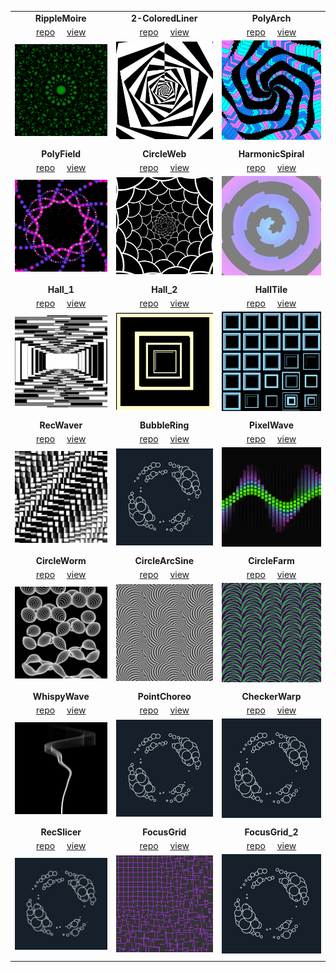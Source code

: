 
|  |  |  |  
|:-:|:-:|:-:|
| **RippleMoire** | **2-ColoredLiner** | **PolyArch** |
| [repo](https://github.com/smtsjhr/RippleMoire) &nbsp;&nbsp;&nbsp; [view](https://smtsjhr.com/RippleMoire) | [repo](https://github.com/smtsjhr/2-ColoredLiner) &nbsp;&nbsp;&nbsp; [view](https://smtsjhr.com/2-ColoredLiner)  | [repo](https://github.com/smtsjhr/PolyArch) &nbsp;&nbsp;&nbsp; [view](https://smtsjhr.com/PolyArch)  |   
|![image](https://github.com/smtsjhr/smtsjhr.github.io/blob/master/GalleryThumbs/RippleMoire_thumb.png)  | ![image](https://github.com/smtsjhr/smtsjhr.github.io/blob/master/GalleryThumbs/2-ColoredLiner_thumb.png)  |  ![image](https://github.com/smtsjhr/smtsjhr.github.io/blob/master/GalleryThumbs/PolyArch_thumb.png)  |  
|   |   |   | 
| **PolyField** | **CircleWeb** | **HarmonicSpiral** |
| [repo](https://github.com/smtsjhr/PolyField) &nbsp;&nbsp;&nbsp; [view](https://smtsjhr.com/PolyField) | [repo](https://github.com/smtsjhr/CircleWeb) &nbsp;&nbsp;&nbsp; [view](https://smtsjhr.com/CircleWeb)  | [repo](https://github.com/smtsjhr/RHarmonicSpiral) &nbsp;&nbsp;&nbsp; [view](https://smtsjhr.com/HarmonicSpiral)  |   
|![image](https://github.com/smtsjhr/smtsjhr.github.io/blob/master/GalleryThumbs/PolyField_thumb.png)  | ![image](https://github.com/smtsjhr/smtsjhr.github.io/blob/master/GalleryThumbs/CircleWeb_thumb.png)  |  ![image](https://github.com/smtsjhr/smtsjhr.github.io/blob/master/GalleryThumbs/HarmonicSpiral_thumb.png)  | 
|   |   |   | 
| **Hall_1** | **Hall_2** | **HallTile** |
| [repo](https://github.com/smtsjhr/Hall_1) &nbsp;&nbsp;&nbsp; [view](https://smtsjhr.com/Hall_1) | [repo](https://github.com/smtsjhr/Hall_2) &nbsp;&nbsp;&nbsp; [view](https://smtsjhr.com/Hall_2)  | [repo](https://github.com/smtsjhr/HallTile) &nbsp;&nbsp;&nbsp; [view](https://smtsjhr.com/HallTile)  |   
|![image](https://github.com/smtsjhr/smtsjhr.github.io/blob/master/GalleryThumbs/Hall_1_thumb.png)  | ![image](https://github.com/smtsjhr/smtsjhr.github.io/blob/master/GalleryThumbs/Hall_2_thumb.png)  |  ![image](https://github.com/smtsjhr/smtsjhr.github.io/blob/master/GalleryThumbs/HallTile_thumb.png)  |  
|   |   |   | 
| **RecWaver** | **BubbleRing** | **PixelWave** |
| [repo](https://github.com/smtsjhr/RecWaver) &nbsp;&nbsp;&nbsp; [view](https://smtsjhr.com/RecWaver) | [repo](https://github.com/smtsjhr/BubbleRing) &nbsp;&nbsp;&nbsp; [view](https://smtsjhr.com/BubbleRing)  | [repo](https://github.com/smtsjhr/PixelWave) &nbsp;&nbsp;&nbsp; [view](https://smtsjhr.com/PixelWave)  |   
|![image](https://github.com/smtsjhr/smtsjhr.github.io/blob/master/GalleryThumbs/RecWaver_thumb.png)  | ![image](https://github.com/smtsjhr/smtsjhr.github.io/blob/master/GalleryThumbs/BubbleRing_thumb.png)  |  ![image](https://github.com/smtsjhr/smtsjhr.github.io/blob/master/GalleryThumbs/PixelWave_thumb.png)  |  
|   |   |   |
| **CircleWorm** | **CircleArcSine** | **CircleFarm** |
| [repo](https://github.com/smtsjhr/CircleWorm) &nbsp;&nbsp;&nbsp; [view](https://smtsjhr.com/CircleWorm) | [repo](https://github.com/smtsjhr/CircleArcSine) &nbsp;&nbsp;&nbsp; [view](https://smtsjhr.com/CircleArcSine)  | [repo](https://github.com/smtsjhr/CircleFarm) &nbsp;&nbsp;&nbsp; [view](https://smtsjhr.com/CircleFarm)  |   
|![image](https://github.com/smtsjhr/smtsjhr.github.io/blob/master/GalleryThumbs/CircleWorm_thumb.png)  | ![image](https://github.com/smtsjhr/smtsjhr.github.io/blob/master/GalleryThumbs/CircleArcSine_thumb.png)  |  ![image](https://github.com/smtsjhr/smtsjhr.github.io/blob/master/GalleryThumbs/CircleFarm_thumb.png)  |  
|   |   |   |
| **WhispyWave** | **PointChoreo** | **CheckerWarp** |
| [repo](https://github.com/smtsjhr/WhispyWave) &nbsp;&nbsp;&nbsp; [view](https://smtsjhr.com/WhispyWave) | [repo](https://github.com/smtsjhr/PointChoreo) &nbsp;&nbsp;&nbsp; [view](https://smtsjhr.com/PointChoreo)  | [repo](https://github.com/smtsjhr/CheckerWarp) &nbsp;&nbsp;&nbsp; [view](https://smtsjhr.com/CheckerWarp)  |   
|![image](https://github.com/smtsjhr/smtsjhr.github.io/blob/master/GalleryThumbs/WhispyWave_thumb.png)  | ![image](https://github.com/smtsjhr/smtsjhr.github.io/blob/master/GalleryThumbs/BubbleRing_thumb.png)  |  ![image](https://github.com/smtsjhr/smtsjhr.github.io/blob/master/GalleryThumbs/BubbleRing_thumb.png)  |  
|   |   |   |
| **RecSlicer** | **FocusGrid** | **FocusGrid_2** |
| [repo](https://github.com/smtsjhr/RecSlicer) &nbsp;&nbsp;&nbsp; [view](https://smtsjhr.com/RecSlicer) | [repo](https://github.com/smtsjhr/FocusGrid) &nbsp;&nbsp;&nbsp; [view](https://smtsjhr.com/FocusGrid)  | [repo](https://github.com/smtsjhr/FocusGrid_2) &nbsp;&nbsp;&nbsp; [view](https://smtsjhr.com/FocusGrid_2)  |   
|![image](https://github.com/smtsjhr/smtsjhr.github.io/blob/master/GalleryThumbs/BubbleRing_thumb.png)  | ![image](https://github.com/smtsjhr/smtsjhr.github.io/blob/master/GalleryThumbs/FocusGrid_thumb.png)  |  ![image](https://github.com/smtsjhr/smtsjhr.github.io/blob/master/GalleryThumbs/BubbleRing_thumb.png)  |  
|   |   |   | 
